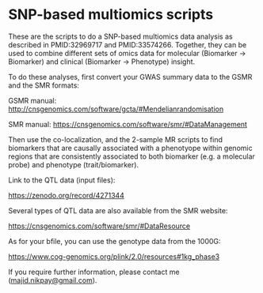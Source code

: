 # SNP-based multiomics scripts
These are the scripts to do a SNP-based multiomics data analysis as described in PMID:32969717 and PMID:33574266. Together, they can be used to combine different sets of omics data for molecular (Biomarker → Biomarker) and clinical (Biomarker → Phenotype) insight.

To do these analyses, first convert your GWAS summary data to the GSMR and the SMR formats:

GSMR manual: http://cnsgenomics.com/software/gcta/#Mendelianrandomisation

SMR manual: https://cnsgenomics.com/software/smr/#DataManagement

Then use the co-localization, and the 2-sample MR scripts to find biomarkers that are causally associated with a phenotyope within genomic regions that are consistently associated to both biomarker (e.g. a molecular probe) and phenotype (trait/biomarker).

Link to the QTL data (input files):

https://zenodo.org/record/4271344

Several types of QTL data are also available from the SMR website:

https://cnsgenomics.com/software/smr/#DataResource

As for your bfile, you can use the genotype data from the 1000G:

https://www.cog-genomics.org/plink/2.0/resources#1kg_phase3

If you require further information, please contact me (majid.nikpay@gmail.com).

